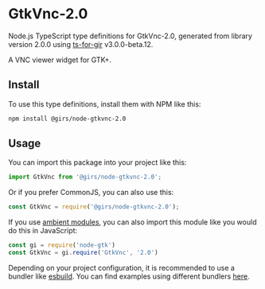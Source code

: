 
# GtkVnc-2.0

Node.js TypeScript type definitions for GtkVnc-2.0, generated from library version 2.0.0 using [ts-for-gir](https://github.com/gjsify/ts-for-gjs) v3.0.0-beta.12.

A VNC viewer widget for GTK+.

## Install

To use this type definitions, install them with NPM like this:
```bash
npm install @girs/node-gtkvnc-2.0
```

## Usage

You can import this package into your project like this:
```ts
import GtkVnc from '@girs/node-gtkvnc-2.0';
```

Or if you prefer CommonJS, you can also use this:
```ts
const GtkVnc = require('@girs/node-gtkvnc-2.0');
```

If you use [ambient modules](https://github.com/gjsify/ts-for-gir/tree/main/packages/cli#ambient-modules), you can also import this module like you would do this in JavaScript:

```ts
const gi = require('node-gtk')
const GtkVnc = gi.require('GtkVnc', '2.0')
```

Depending on your project configuration, it is recommended to use a bundler like [esbuild](https://esbuild.github.io/). You can find examples using different bundlers [here](https://github.com/gjsify/ts-for-gir/tree/main/examples).